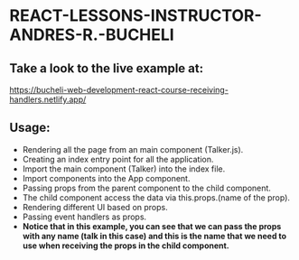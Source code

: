 # REACT-LESSONS-INSTRUCTOR-ANDRES-R.-BUCHELI

## Take a look to the live example at:
https://bucheli-web-development-react-course-receiving-handlers.netlify.app/

## Usage:
* Rendering all the page from an main component (Talker.js).
* Creating an index entry point for all the application.
* Import the main component (Talker) into the index file.
* Import components into the App component.
* Passing props from the parent component to the child component.
* The child component access the data via this.props.(name of the prop).
* Rendering different UI based on props.
* Passing event handlers as props.
* <strong>Notice that in this example, you can see that we can pass the props with any name (talk in this case) and this is the name that we need to use when receiving the props in the child component.</strong>
